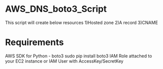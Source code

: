 # AWS_DNS_boto3_Script
This script will create below resources
1)Hosted zone
2)A record
3)CNAME

# Requirements

AWS SDK for Python - boto3 sudo pip install boto3
IAM Role attached to your EC2 instance or IAM User with AccessKey/SecretKey
